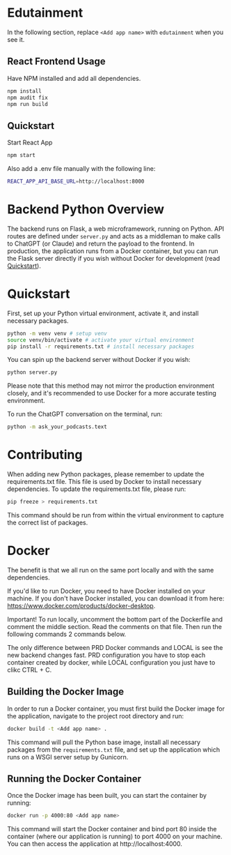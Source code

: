 # Edutainment

In the following section, replace `<Add app name>` with `edutainment` when you see it. 

## React Frontend Usage

Have NPM installed and add all dependencies.

```bash
npm install
npm audit fix
npm run build
```
## Quickstart

Start React App
```bash
npm start
```

Also add a .env file manually with the following line: 
```bash
REACT_APP_API_BASE_URL=http://localhost:8000
```

# Backend Python Overview

The backend runs on Flask, a web microframework, running on Python. API routes are defined under `server.py` and acts as a middleman to make calls to ChatGPT (or Claude) and return the payload to the frontend. In production, the application runs from a Docker container, but you can run the Flask server directly if you wish without Docker for development (read [Quickstart](#Quickstart)).

# Quickstart

First, set up your Python virtual environment, activate it, and install necessary packages.

```bash
python -m venv venv # setup venv
source venv/bin/activate # activate your virtual environment
pip install -r requirements.txt # install necessary packages
```

You can spin up the backend server without Docker if you wish:

```bash
python server.py
```

Please note that this method may not mirror the production environment closely, and it's recommended to use Docker for a more accurate testing environment.

To run the ChatGPT conversation on the terminal, run:

```bash
python -m ask_your_podcasts.text
```

# Contributing

When adding new Python packages, please remember to update the requirements.txt file. This file is used by Docker to install necessary dependencies. To update the requirements.txt file, please run:

```bash
pip freeze > requirements.txt
```

This command should be run from within the virtual environment to capture the correct list of packages.

# Docker

The benefit is that we all run on the same port locally and with the same dependencies. 

If you'd like to run Docker, you need to have Docker installed on your machine. If you don't have Docker installed, you can download it from here: https://www.docker.com/products/docker-desktop.

Important! To run locally, uncomment the bottom part of the Dockerfile and comment the middle section. Read the comments on that file. Then run the following commands 2 commands below. 

The only difference between PRD Docker commands and LOCAL is see the new backend changes fast. PRD configuration you have to stop each container created by docker, while LOCAL configuration you just have to clikc CTRL + C.

## Building the Docker Image

In order to run a Docker container, you must first build the Docker image for the application, navigate to the project root directory and run:

```bash
docker build -t <Add app name> .
```

This command will pull the Python base image, install all necessary packages from the `requirements.txt` file, and set up the application which runs on a WSGI server setup by Gunicorn.

## Running the Docker Container

Once the Docker image has been built, you can start the container by running:

```bash
docker run -p 4000:80 <Add app name>
```

This command will start the Docker container and bind port 80 inside the container (where our application is running) to port 4000 on your machine. You can then access the application at http://localhost:4000.
